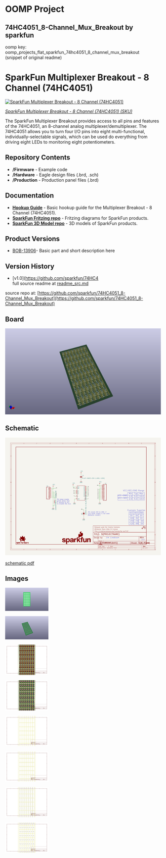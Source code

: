 # OOMP Project  
## 74HC4051_8-Channel_Mux_Breakout  by sparkfun  
  
oomp key: oomp_projects_flat_sparkfun_74hc4051_8_channel_mux_breakout  
(snippet of original readme)  
  
SparkFun Multiplexer Breakout - 8 Channel (74HC4051)  
========================================  
  
[![SparkFun Multiplexer Breakout - 8 Channel (74HC4051)](https://cdn.sparkfun.com//assets/parts/1/1/5/6/3/13906-01.jpg)](https://www.sparkfun.com/products/13906)  
  
[*SparkFun Multiplexer Breakout - 8 Channel (74HC4051) (SKU)*](https://www.sparkfun.com/products/13906)  
  
The SparkFun Multiplexer Breakout provides access to all pins and features of the 74HC4051, an 8-channel analog multiplexer/demultiplexer. The 74HC4051 allows you to turn four I/O pins into eight multi-functional, individually-selectable signals, which can be used do everything from driving eight LEDs to monitoring eight potentiometers.  
  
Repository Contents  
-------------------  
  
* **/Firmware** - Example code   
* **/Hardware** - Eagle design files (.brd, .sch)  
* **/Production** - Production panel files (.brd)  
  
Documentation  
--------------  
* **[Hookup Guide](https://learn.sparkfun.com/tutorials/multiplexer-breakout-hookup-guide)** - Basic hookup guide for the Multiplexer Breakout - 8 Channel (74HC4051).  
* **[SparkFun Fritzing repo](https://github.com/sparkfun/Fritzing_Parts)** - Fritzing diagrams for SparkFun products.  
* **[SparkFun 3D Model repo](https://github.com/sparkfun/3D_Models)** - 3D models of SparkFun products.   
  
Product Versions  
----------------  
* [BOB-13906](https://www.sparkfun.com/products/13906)- Basic part and short description here  
  
Version History  
---------------  
* [v1.0](https://github.com/sparkfun/74HC4  
  full source readme at [readme_src.md](readme_src.md)  
  
source repo at: [https://github.com/sparkfun/74HC4051_8-Channel_Mux_Breakout](https://github.com/sparkfun/74HC4051_8-Channel_Mux_Breakout)  
## Board  
  
[![working_3d.png](working_3d_600.png)](working_3d.png)  
## Schematic  
  
[![working_schematic.png](working_schematic_600.png)](working_schematic.png)  
  
[schematic pdf](working_schematic.pdf)  
## Images  
  
[![working_3D_bottom.png](working_3D_bottom_140.png)](working_3D_bottom.png)  
  
[![working_3D_top.png](working_3D_top_140.png)](working_3D_top.png)  
  
[![working_assembly_page_01.png](working_assembly_page_01_140.png)](working_assembly_page_01.png)  
  
[![working_assembly_page_02.png](working_assembly_page_02_140.png)](working_assembly_page_02.png)  
  
[![working_assembly_page_03.png](working_assembly_page_03_140.png)](working_assembly_page_03.png)  
  
[![working_assembly_page_04.png](working_assembly_page_04_140.png)](working_assembly_page_04.png)  
  
[![working_assembly_page_05.png](working_assembly_page_05_140.png)](working_assembly_page_05.png)  
  
[![working_assembly_page_06.png](working_assembly_page_06_140.png)](working_assembly_page_06.png)  
